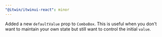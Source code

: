 ```yaml
---
"@itwin/itwinui-react": minor
---
```


Added a new `defaultValue` prop to `ComboBox`. This is useful when you don't want to maintain your own state but still want to control the initial `value`.
